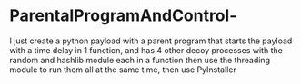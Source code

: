 # ParentalProgramAndControl-
I just create a python payload with a parent program that starts the payload with a time delay in 1 function, and has 4 other decoy processes  with the random and hashlib module each in a function then use the threading module to run them all at the same time, then use PyInstaller
